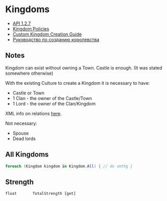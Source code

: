 # Kingdoms

* [API 1.2.7](https://apidoc.bannerlord.com/v/1.2.7/class_tale_worlds_1_1_campaign_system_1_1_kingdom.html)
* [Kingdom Policies](https://mountandblade2bannerlord.wiki.fextralife.com/Kingdom+Management)
* [Custom Kingdom Creation Guide](https://forums.taleworlds.com/index.php?threads/custom-kingdom-creation-guide.435969/)
* [Руководство по созданию королевства](https://commando.com.ua/commando/gmpr/modding-bannerlord/gajdy-po-mododeliju/6080-rukovodstvo-po-sozdaniju-korolevstva.html)

## Notes

Kingdom can exist without owning a Town. Castle is enough. (It was stated somewhere otherwise)

With the existing Culture to create a Kingdom it is necessary to have:

- Castle or Town
- 1 Clan - the owner of the Castle/Town
- 1 Lord - the owner of the Clan/Kingdom

XML info on relations [here](/modding/xml/).

Not necessary:

- Spouse
- Dead lords


## All Kingdoms

``` cs
foreach (Kingdom kingdom in Kingdom.All) { // do smthg }
```

## Strength

    float       TotalStrength [get]

